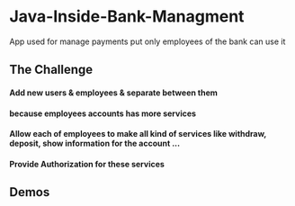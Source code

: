 # Java-Inside-Bank-Managment
App used for manage payments put only employees of the bank can use it



## The Challenge
 #### Add new users & employees & separate between them 
 #### because employees accounts has more services

 #### Allow each of employees to make all kind of services like withdraw, deposit, show information for the account ...

 #### Provide Authorization for these services


 ## Demos
